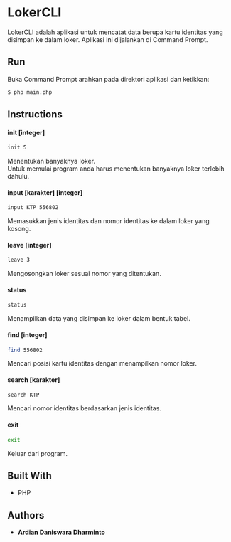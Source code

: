 # LokerCLI
LokerCLI adalah aplikasi untuk mencatat data berupa kartu identitas yang disimpan ke dalam loker. Aplikasi ini dijalankan di Command Prompt.

## Run
Buka Command Prompt arahkan pada direktori aplikasi dan ketikkan:
```bash
$ php main.php
```

## Instructions
#### init [integer]
```bash
init 5
```
Menentukan banyaknya loker. <br>
Untuk memulai program anda harus menentukan banyaknya loker terlebih dahulu.
#### input [karakter] [integer]
```bash
input KTP 556802
```
Memasukkan jenis identitas dan nomor identitas ke dalam loker yang kosong.
#### leave [integer]
```bash
leave 3
```
Mengosongkan loker sesuai nomor yang ditentukan.
#### status
```bash
status
```
Menampilkan data yang disimpan ke loker dalam bentuk tabel.
#### find [integer]
```bash
find 556802
```
Mencari posisi kartu identitas dengan menampilkan nomor loker.
#### search [karakter]
```bash
search KTP
```
Mencari nomor identitas berdasarkan jenis identitas.
#### exit
```bash
exit
```
Keluar dari program.

## Built With
* PHP

## Authors
* **Ardian Daniswara Dharminto**
